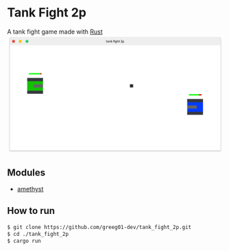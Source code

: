 # Tank Fight 2p
A tank fight game made with [Rust](https://www.rust-lang.org)
![tank_fight_2p](./ScreenShot.png)

## Modules
* [amethyst](https://github.com/amethyst/amethyst)

## How to run
```shell
$ git clone https://github.com/greeg01-dev/tank_fight_2p.git
$ cd ./tank_fight_2p
$ cargo run
```